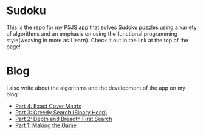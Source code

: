 # Sudoku
 
This is the repo for my P5JS app that solves Sudoku puzzles using a variety of algorithms and an emphasis on using the functional 
programming style(weaving in more as I learn). Check it out in the link at the top of the page!

# Blog

I also write about the algorithms and the development of the app on my blog:

* [Part 4: Exact Cover Matrix](https://kychin.netlify.app/blog/sudoku-4)
* [Part 3: Greedy Search (Binary Heap)](https://kychin.netlify.app/blog/sudoku-3)
* [Part 2: Depth and Breadth First Search](https://kychin.netlify.app/blog/sudoku-2)
* [Part 1: Making the Game](https://kychin.netlify.app/blog/sudoku-1)
